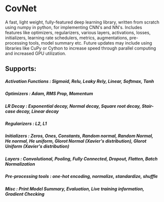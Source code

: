 # CovNet
A fast, light weight, fully-featured deep learning library, written from scratch using numpy in python, for implementing CNN's and NN's. Includes features like optimizers, regularizers, various layers, activations, losses, initializers, learning rate schedulers, metrics, augmentations, pre-processing tools, model summary etc. Future updates may include using libraries like CuPy or Cython to increase speed through parallel computing and increased GPU utilization.

## Supports:
##### Activation Functions : Sigmoid, Relu, Leaky Rely, Linear, Softmax, Tanh 
##### Optimizers : Adam, RMS Prop, Momentum
##### LR Decay : Exponential decay, Normal decay, Square root decay, Stair-case decay, Linear decay
##### Regularizers : L2, L1
##### Initializers : Zeros, Ones, Constants, Random normal, Random Normal, He normal, He uniform, Glorot Normal (Xavier's distribution), Glorot Uniform (Xavier's distribution)
##### Layers : Convolutional, Pooling, Fully Connected, Dropout, Flatten, Batch Normalization
##### Pre-processing tools : one-hot encoding, normalize, standardize, shuffle
##### Misc : Print Model Summary, Evaluation, Live training information, Gradient Checking

